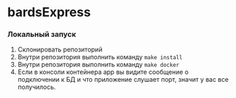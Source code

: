 # bardsExpress

### Локальный запуск

1. Склонировать репозиторий
2. Внутри репозитория выполнить команду `make install`
3. Внутри репозитория выполнить команду `make docker`
3. Если в консоли контейнера app вы видите сообщение о подключении к БД и что приложение слушает порт, значит у вас все получилось.